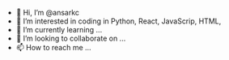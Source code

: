 - 👋 Hi, I’m @ansarkc
- 👀 I’m interested in coding in Python, React, JavaScrip, HTML, 
- 🌱 I’m currently learning ...
- 💞️ I’m looking to collaborate on ...
- 📫 How to reach me ...

<!---
ansarkc/ansarkc is a ✨ special ✨ repository because its `README.md` (this file) appears on your GitHub profile.
You can click the Preview link to take a look at your changes.
--->

